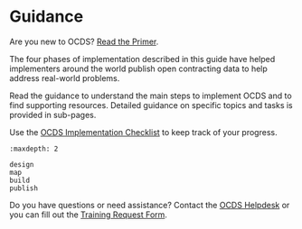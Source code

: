 # Guidance

Are you new to OCDS? [Read the Primer](../primer/index).

The four phases of implementation described in this guide have helped implementers around the world publish open contracting data to help address real-world problems.

Read the guidance to understand the main steps to implement OCDS and to find supporting resources. Detailed guidance on specific topics and tasks is provided in sub-pages.

Use the [OCDS Implementation Checklist](https://www.open-contracting.org/resources/ocds-implementation-checklist) to keep track of your progress.

```{toctree}
:maxdepth: 2

design
map
build
publish
```

Do you have questions or need assistance? Contact the [OCDS Helpdesk](../support/index) or you can fill out the [Training Request Form](http://bit.ly/OCP-Training).